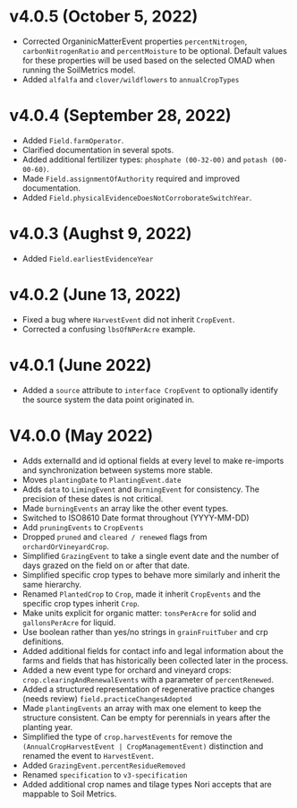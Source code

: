 # v4.0.5 (October 5, 2022)
* Corrected OrganinicMatterEvent properties `percentNitrogen`, `carbonNitrogenRatio` and `percentMoisture` to be optional.  Default values for these properties will be used based on the selected OMAD when running the SoilMetrics model.
* Added `alfalfa` and `clover/wildflowers` to `annualCropTypes`

# v4.0.4 (September 28, 2022)
* Added `Field.farmOperator`.
* Clarified documentation in several spots.
* Added additional fertilizer types: `phosphate (00-32-00)` and `potash (00-00-60)`.
* Made `Field.assignmentOfAuthority` required and improved documentation.
* Added `Field.physicalEvidenceDoesNotCorroborateSwitchYear`.

# v4.0.3 (Aughst 9, 2022)
* Added `Field.earliestEvidenceYear`

# v4.0.2 (June 13, 2022)
* Fixed a bug where `HarvestEvent` did not inherit `CropEvent`.
* Corrected a confusing `lbsOfNPerAcre` example.

# v4.0.1 (June 2022)

* Added a `source` attribute to `interface CropEvent` to optionally identify the source system
the data point originated in.

# V4.0.0 (May 2022)

 * Adds externalId and id optional fields at every level to make re-imports and synchronization between systems more stable.
 * Moves `plantingDate` to `PlantingEvent.date`
 * Adds `data` to `LimingEvent` and `BurningEvent` for consistency.  The precision of these dates is not critical.
 * Made `burningEvents` an array like the other event types.
 * Switched to ISO8610 Date format throughout (YYYY-MM-DD)
 * Add `pruningEvents` to `CropEvents`
 * Dropped `pruned` and `cleared / renewed` flags from `orchardOrVineyardCrop`.
 * Simplified `GrazingEvent` to take a single event date and the number of days grazed on the field on or after that date.
 * Simplified specific crop types to behave more similarly and inherit the same hierarchy.
 * Renamed `PlantedCrop` to `Crop`, made it inherit `CropEvents` and the specific crop types inherit `Crop`.
 * Make units explicit for organic matter: `tonsPerAcre` for solid and `gallonsPerAcre` for liquid.
 * Use boolean rather than yes/no strings in `grainFruitTuber` and crp definitions.
 * Added additional fields for contact info and legal information about the farms and fields
   that has historically been collected later in the process.
 * Added a new event type for orchard and vineyard crops: `crop.clearingAndRenewalEvents` with a parameter of `percentRenewed`.
 * Added a structured representation of regenerative practice changes (needs review) `field.practiceChangesAdopted`
 * Made `plantingEvents` an array with max one element to keep the structure consistent.  Can be empty for perennials in years after the planting year.
 * Simplified the type of `crop.harvestEvents` for remove the `(AnnualCropHarvestEvent | CropManagementEvent)` distinction and renamed the event to `HarvestEvent`.
 * Added `GrazingEvent.percentResidueRemoved`
 * Renamed `specification` to `v3-specification`
 * Added additional crop names and tilage types Nori accepts that are mappable to Soil Metrics.